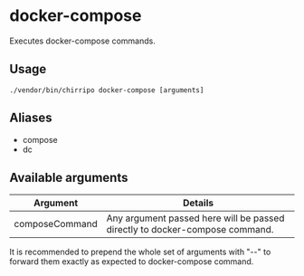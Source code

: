 # docker-compose

Executes docker-compose commands.

## Usage

```
./vendor/bin/chirripo docker-compose [arguments]
```

## Aliases

- compose
- dc

## Available arguments

Argument       | Details
---------------|-------------
composeCommand | Any argument passed here will be passed directly to docker-compose command.

It is recommended to prepend the whole set of arguments with "--" to forward them exactly as expected to docker-compose command.